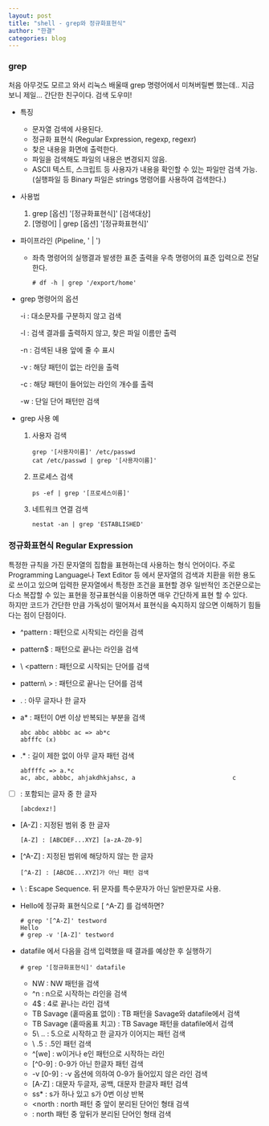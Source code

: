 ```yaml
---
layout: post
title: "shell - grep와 정규화표현식"
author: "한결"
categories: blog
---
```


### grep

처음 아무것도 모르고 와서 리눅스 배울때 grep 명령어에서 미쳐버릴뻔 했는데.. 지금 보니 제일... 간단한 친구이다.
검색 도우미!

* 특징

  * 문자열 검색에 사용된다.
  * 정규화 표현식 (Regular Expression, regexp, regexr)
  * 찾은 내용을 화면에 출력한다.
  * 파일을 검색해도 파일의 내용은 변경되지 않음.
  * ASCII 텍스트, 스크립트 등 사용자가 내용을 확인할 수 있는 파일만 검색 가능. (실행파일 등 Binary 파일은 strings 명령어를 사용하여 검색한다.)

* 사용법

  1. grep [옵션] '[정규화표현식]' [검색대상]
  2. [명령어] | grep [옵션] '[정규화표현식]'

* 파이프라인 (Pipeline, ' | ')

  * 좌측 명령어의 실행결과 발생한 표준 출력을 우측 명령어의 표준 입력으로 전달한다.

    ```
    # df -h | grep '/export/home'
    ```

* grep 명령어의 옵션

  -i : 대소문자를 구분하지 않고 검색

  -l : 검색 결과를 출력하지 않고, 찾은 파일 이름만 출력

  -n : 검색된 내용 앞에 줄 수 표시

  -v : 해당 패턴이 없는 라인을 출력

  -c : 해당 패턴이 들어있는 라인의 개수를 출력

  -w : 단일 단어 패턴만 검색

* grep 사용 예

  1. 사용자 검색

     ```
     grep '[사용자이름]' /etc/passwd
     cat /etc/passwd | grep '[사용자이름]'
     ```

  2. 프로세스 검색

     ```
     ps -ef | grep '[프로세스이름]'
     ```

  3. 네트워크 연결 검색

     ```
     nestat -an | grep 'ESTABLISHED'
     ```

     

### 정규화표현식 Regular Expression

 특정한 규칙을 가진 문자열의 집합을 표현하는데 사용하는 형식 언어이다. 주로 Programming Language나 Text Editor 등 에서 문자열의 검색과 치환을 위한 용도로 쓰이고 있으며 입력한 문자열에서 특정한 조건을 표현할 경우 일반적인 조건문으로는 다소 복잡할 수 있는 표현을 정규표현식을 이용하면 매우 간단하게 표현 할 수 있다.  
 하지만 코드가 간단한 만큼 가독성이 떨어져서 표현식을 숙지하지 않으면 이해하기 힘들다는 점이 단점이다.  
  
  
* ^pattern : 패턴으로 시작되는 라인을 검색

* pattern$ : 패턴으로 끝나는 라인을 검색

* \ <pattern : 패턴으로 시작되는 단어를 검색

* pattern\ > : 패턴으로 끝나는 단어를 검색

* . : 아무 글자나 한 글자

* a* : 패턴이 0번 이상 반복되는 부분을 검색

  ```
  abc abbc abbbc ac => ab*c
  abfffc (x)
  ```

* .* : 길이 제한 없이 아무 글자 패턴 검색

  ```
  abffffc => a.*c
  ac, abc, abbbc, ahjakdhkjahsc, a                           c
  ```

* [    ] : 포함되는 글자 중 한 글자

  ```
  [abcdexz!]
  ```

* [A-Z] : 지정된 범위 중 한 글자

  ```
  [A-Z] : [ABCDEF...XYZ] [a-zA-Z0-9]
  ```

* [^A-Z] : 지정된 범위에 해당하지 않는 한 글자

  ```
  [^A-Z] : [ABCDE...XYZ]가 아닌 패턴 검색
  ```

* \ : Escape Sequence. 뒤 문자를 특수문자가 아닌 일반문자로 사용.



* Hello에 정규화 표현식으로 [ ^A-Z]  를 검색하면?

  ```
  # grep '[^A-Z]' testword
  Hello
  # grep -v '[A-Z]' testword
  ```

* datafile 에서 다음을 검색 입력했을 때 결과를 예상한 후 실행하기

  ``` 
  # grep '[정규화표현식]' datafile
  ```

  * NW : NW 패턴을 검색
  * ^n : n으로 시작하는 라인을 검색
  * 4$ : 4로 끝나는 라인 검색
  * TB Savage (홑따옴표 없이) : TB 패턴을 Savage와 datafile에서 검색
  * TB Savage (홑따옴표 치고) : TB Savage 패턴을 datafile에서 검색
  * 5\ .. : 5.으로 시작하고 한 글자가 이어지는 패턴 검색
  * \ .5 : .5인 패턴 검색
  * ^[we] : w이거나 e인 패턴으로 시작하는 라인
  * [^0-9] : 0-9가 아닌 한글자 패턴 검색
  * -v [0-9] : -v 옵션에 의하여 0-9가 들어있지 않은 라인 검색
  * [A-Z] : 대문자 두글자, 공백, 대문자 한글자 패턴 검색
  * ss* : s가 하나 있고 s가 0번 이상 반복
  * <north : north 패턴 중 앞이 분리된 단어인 형태 검색
  * <north> : north 패턴 중 앞뒤가 분리된 단어인 형태 검색


